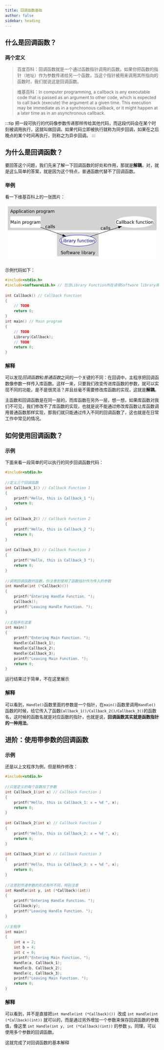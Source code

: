 ```yaml
---
title: 回调函数基础
author: false
sidebar: heading
---
```


## 什么是回调函数？

### 两个定义
> 百度百科：回调函数就是一个通过函数指针调用的函数。如果你把函数的指针（地址）作为参数传递给另一个函数，当这个指针被用来调用其所指向的函数时，我们就说这是回调函数。


> 维基百科：In computer programming, a callback is any executable code that is passed as an argument to other code, which is expected to call back (execute) the argument at a given time. This execution may be immediate as in a synchronous callback, or it might happen at a later time as in an asynchronous callback. 

:::tip 
把一段可执行的代码像参数传递那样传给其他代码，而这段代码会在某个时刻被调用执行，这就叫做回调。如果代码立即被执行就称为同步回调，如果在之后晚点的某个时间再执行，则称之为异步回调。
:::

## 为什么是回调函数？

要回答这个问题，我们先来了解一下回调函数的好处和作用，那就是**解耦**，对，就是这么简单的答案，就是因为这个特点，普通函数代替不了回调函数。

### 举例

看一下维基百科上的一张图片：

![](/c/callback/wiki1.jpeg)

示例代码如下：

```c
#include<stdio.h>
#include<softwareLib.h> // 包含Library Function所在读得Software library库的头文件

int Callback() // Callback Function
{
    // TODO
    return 0;
}
int main() // Main program
{
    // TODO
    Library(Callback);
    // TODO
    return 0;
}
```

### 解释

可以发现*回调函数*和*普通函数*之间的一个关键的不同：在回调中，主程序把回调函数像参数一样传入库函数。这样一来，只要我们改变传进库函数的参数，就可以实现不同的功能，是不是很灵活？并且丝毫不需要修改库函数的实现，这就是**解耦**。

主函数和回调函数是在同一层的，而库函数在另外一层，想一想，如果库函数对我们不可见，我们修改不了库函数的实现，也就是说不能通过修改库函数让库函数调用普通函数那样实现，那我们就只能通过传入不同的回调函数了，这也就是在日常工作中常见的情况。

## 如何使用回调函数？

### 示例

下面来看一段简单的可以执行的同步回调函数代码：

```c
#include<stdio.h>

//定义三个回调函数
int Callback_1() // Callback Function 1
{
    printf("Hello, this is Callback_1 ");
    return 0;
}

int Callback_2() // Callback Function 2
{
    printf("Hello, this is Callback_2 ");
    return 0;
}

int Callback_3() // Callback Function 3
{
    printf("Hello, this is Callback_3 ");
    return 0;
}

//调用回调函数的函数，你注意到使用了函数指针作为传入的参数
int Handle(int (*Callback)())
{
    printf("Entering Handle Function. ");
    Callback();
    printf("Leaving Handle Function. ");
}

//主程序在这里
int main()
{
    printf("Entering Main Function. ");
    Handle(Callback_1);
    Handle(Callback_2);
    Handle(Callback_3);
    printf("Leaving Main Function. ");
    return 0;
}
```
运行结果过于简单，不在这里展示

### 解释

可以看到，`Handle()`函数里面的参数是一个指针，在`main()`函数里调用`Handle()`函数的时候，给它传入了函数`Callback_1()/Callback_2()/Callback_3()`的函数名，这时候的函数名就是对应函数的指针，也就是说，**回调函数其实就是函数指针的一种用法**。

## 进阶：使用带参数的回调函数

### 示例

还是以上文程序为例，但是稍作修改：

```c
#include<stdio.h>

//只是定义的每个函数加了参数
int Callback_1(int x) // Callback Function 1
{
    printf("Hello, this is Callback_1: x = %d ", x);
    return 0;
}

int Callback_2(int x) // Callback Function 2
{
    printf("Hello, this is Callback_2: x = %d ", x);
    return 0;
}

int Callback_3(int x) // Callback Function 3
{
    printf("Hello, this is Callback_3: x = %d ", x);
    return 0;
}

//注意到传递参数的形式有所不同，特别注意
int Handle(int y, int (*Callback)(int))
{
    printf("Entering Handle Function. ");
    Callback(y);
    printf("Leaving Handle Function. ");
}

//主程序
int main()
{
    int a = 2;
    int b = 4;
    int c = 6;
    printf("Entering Main Function. ");
    Handle(a, Callback_1);
    Handle(b, Callback_2);
    Handle(c, Callback_3);
    printf("Leaving Main Function. ");
    return 0;
}

```

### 解释

可以看到，并不是直接把`int Handle(int (*Callback)()) `改成 `int Handle(int (*Callback)(int))` 就可以的，而是通过另外增加一个参数来保存回调函数的参数值，像这里 `int Handle(int y, int (*Callback)(int))` 的参数 `y`。同理，可以使用多个参数的回调函数。

这就完成了对回调函数的基本解释